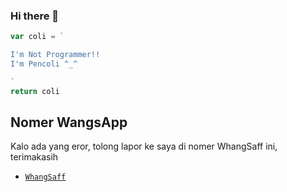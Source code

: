 ### Hi there 👋
```js
var coli = `

I'm Not Programmer!!
I'm Pencoli ^_^

`
return coli
```

## Nomer WangsApp 
Kalo ada yang eror, tolong lapor ke saya di nomer WhangSaff ini, terimakasih
* [`WhangSaff`](https://wa.me/6289677763976?text=Banh+dah+Comli+belum?+🗿)





<!--
**RTeam1/RTeam1** is a ✨ _special_ ✨ repository because its `README.md` (this file) appears on your GitHub profile.

Here are some ideas to get you started:

- 🔭 I’m currently working on ...
- 🌱 I’m currently learning ...
- 👯 I’m looking to collaborate on ...
- 🤔 I’m looking for help with ...
- 💬 Ask me about ...
- 📫 How to reach me: ...
- 😄 Pronouns: ...
- ⚡ Fun fact: ...
--!>
